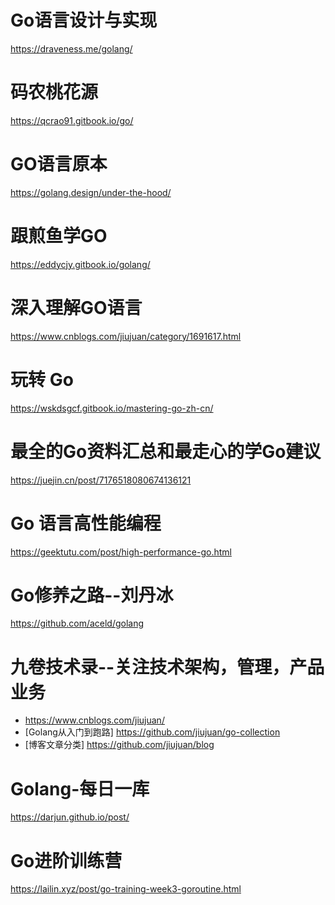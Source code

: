 # Go语言设计与实现
https://draveness.me/golang/

# 码农桃花源
https://qcrao91.gitbook.io/go/

# GO语言原本
https://golang.design/under-the-hood/

# 跟煎鱼学GO
https://eddycjy.gitbook.io/golang/

# 深入理解GO语言
https://www.cnblogs.com/jiujuan/category/1691617.html

# 玩转 Go
https://wskdsgcf.gitbook.io/mastering-go-zh-cn/

# 最全的Go资料汇总和最走心的学Go建议
https://juejin.cn/post/7176518080674136121

# Go 语言高性能编程
https://geektutu.com/post/high-performance-go.html

# Go修养之路--刘丹冰
https://github.com/aceld/golang

# 九卷技术录--关注技术架构，管理，产品业务
  -  https://www.cnblogs.com/jiujuan/  
  -  [Golang从入门到跑路] https://github.com/jiujuan/go-collection
  -  [博客文章分类] https://github.com/jiujuan/blog

# Golang-每日一库  
https://darjun.github.io/post/

# Go进阶训练营  
https://lailin.xyz/post/go-training-week3-goroutine.html
